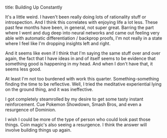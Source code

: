 title: Building Up Constantly

It's a little weird. I haven't been really doing lots of rationality stuff or introspection. And I think this correlates with enjoying life a lot less. These past few months have been, in general, not super great. Barring the part where I went and dug deep into neural networks and came out feeling very able with automatic differentiation / backprop proofs, I'm not really in a state where I feel like I'm dropping insights left and right.

And it seems like even if I think that I'm saying the same stuff over and over again, the fact that I have ideas in and of itself seems to be evidence that something good is happening in my head. And when I don't have that, it seems less good.

At least I'm not too burdened with work this quarter. Something-something finding the time to be reflective. Well, I tried the meditative experiential lying on the ground thing, and it was ineffective.

I got completely steamrolled by my desire to get some tasty instant reinforcement. Cue Pokemon Showdown, Smash Bros, and even a resurgence of Dominion.

I wish I could be more of the type of person who could look past those things. Coin magic's also seeing a resurgence. I think the answer will involve building things up again.
